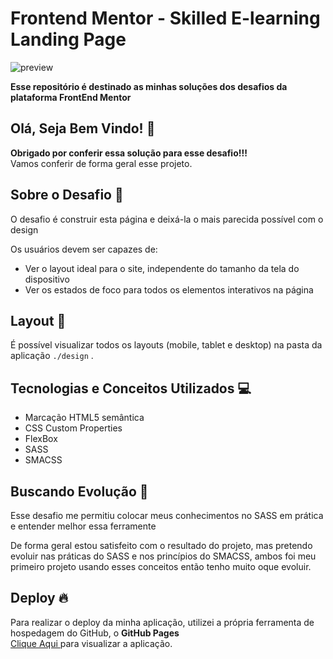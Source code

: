 # Frontend Mentor - Skilled E-learning Landing Page 

![preview](https://github.com/gabrielalencs/Ola-Mundo/assets/127636935/4c4b1c91-5b89-4e1a-9599-63d2074cd7b4)

**Esse repositório é destinado as minhas soluções dos desafios da plataforma FrontEnd Mentor**

## Olá, Seja Bem Vindo! 👋

**Obrigado por conferir essa solução para esse desafio!!!** 
<br>
Vamos conferir de forma geral esse projeto.

## Sobre o Desafio 🎯

O desafio é construir esta página e deixá-la o mais parecida possível com o design

Os usuários devem ser capazes de:

- Ver o layout ideal para o site, independente do tamanho da tela do dispositivo
- Ver os estados de foco para todos os elementos interativos na página

## Layout 🎨

É possível visualizar todos os layouts (mobile, tablet e desktop) na pasta da aplicação ` ./design ` .

## Tecnologias e Conceitos Utilizados 💻

- Marcação HTML5 semântica
- CSS Custom Properties
- FlexBox
- SASS
- SMACSS

##  Buscando Evolução 🚀

Esse desafio me permitiu colocar meus conhecimentos no SASS em prática e entender melhor essa ferramente

De forma geral estou satisfeito com o resultado do projeto, mas pretendo evoluir nas práticas do SASS e nos princípios do SMACSS, ambos foi meu primeiro projeto usando esses conceitos então tenho muito oque evoluir.

## Deploy 🔥
 
Para realizar o deploy da minha aplicação, utilizei a própria ferramenta de hospedagem do GitHub, o **GitHub Pages**
<br>
<a href="https://gabrielalencs.github.io/Frontend-Mentor-Challenges/02.%20Skilled%20E-learning%20Landing%20Page//
">Clique Aqui </a> para visualizar a aplicação.

